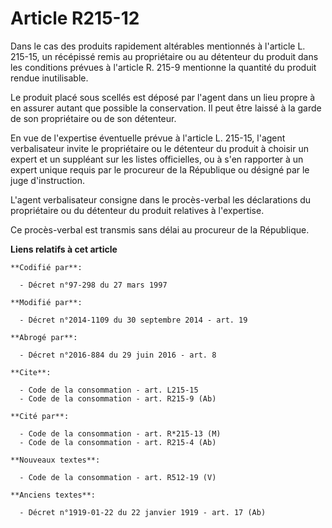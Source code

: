 # Article R215-12

Dans le cas des produits rapidement altérables mentionnés à l'article L. 215-15, un récépissé remis au propriétaire ou au
détenteur du produit dans les conditions prévues à l'article R. 215-9 mentionne la quantité du produit rendue inutilisable. 

Le produit placé sous scellés est déposé par l'agent dans un lieu propre à en assurer autant que possible la conservation. Il
peut être laissé à la garde de son propriétaire ou de son détenteur. 

En vue de l'expertise éventuelle prévue à l'article L. 215-15, l'agent verbalisateur invite le propriétaire ou le détenteur
du produit à choisir un expert et un suppléant sur les listes officielles, ou à s'en rapporter à un expert unique requis par
le procureur de la République ou désigné par le juge d'instruction. 

L'agent verbalisateur consigne dans le procès-verbal les déclarations du propriétaire ou du détenteur du produit relatives à
l'expertise. 

Ce procès-verbal est transmis sans délai au procureur de la République.

**Liens relatifs à cet article**

	**Codifié par**:

	  - Décret n°97-298 du 27 mars 1997

	**Modifié par**:

	  - Décret n°2014-1109 du 30 septembre 2014 - art. 19

	**Abrogé par**:

	  - Décret n°2016-884 du 29 juin 2016 - art. 8

	**Cite**:

	  - Code de la consommation - art. L215-15
	  - Code de la consommation - art. R215-9 (Ab)

	**Cité par**:

	  - Code de la consommation - art. R*215-13 (M)
	  - Code de la consommation - art. R215-4 (Ab)

	**Nouveaux textes**:

	  - Code de la consommation - art. R512-19 (V)

	**Anciens textes**:

	  - Décret n°1919-01-22 du 22 janvier 1919 - art. 17 (Ab)
